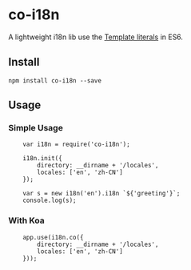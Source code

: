 
# co-i18n

A lightweight i18n lib use the [Template literals](https://developer.mozilla.org/en-US/docs/Web/JavaScript/Reference/Template_literals) in ES6.

## Install

`
npm install co-i18n --save
`

## Usage

### Simple Usage
```
    var i18n = require('co-i18n');
    
    i18n.init({
        directory: __dirname + '/locales',
        locales: ['en', 'zh-CN']
    });
    
    var s = new i18n('en').i18n `${'greeting'}`;
    console.log(s);
```

### With Koa

```
    app.use(i18n.co({
        directory: __dirname + '/locales',
        locales: ['en', 'zh-CN']
    }));
```

